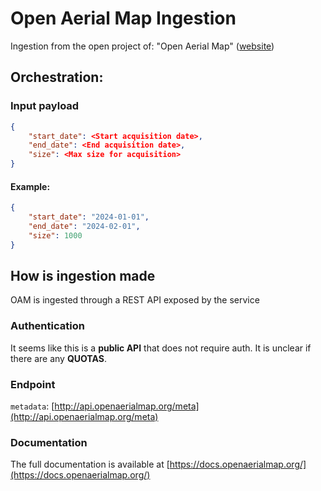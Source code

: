 # Open Aerial Map Ingestion

Ingestion from the open project of: "Open Aerial Map" ([website](map.openaerialmap.org))


## Orchestration:

### Input payload
```json
{
    "start_date": <Start acquisition date>,
    "end_date": <End acquisition date>,
    "size": <Max size for acquisition>
}

```
#### Example:
```json
{
    "start_date": "2024-01-01",
    "end_date": "2024-02-01",
    "size": 1000
}
```

## How is ingestion made
OAM is ingested through a REST API exposed by the service

### Authentication
It seems like this is a **public API** that does not require auth. It is unclear if there are any **QUOTAS**.

### Endpoint
`metadata`: [http://api.openaerialmap.org/meta](http://api.openaerialmap.org/meta)

### Documentation
The full documentation is available at [https://docs.openaerialmap.org/](https://docs.openaerialmap.org/)